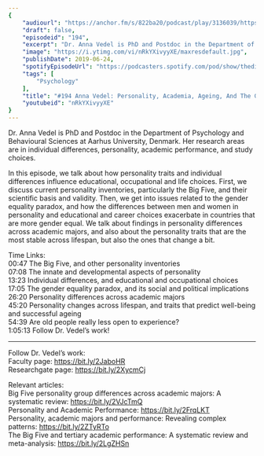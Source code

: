 ```yaml
---
{
	"audiourl": "https://anchor.fm/s/822ba20/podcast/play/3136039/https%3A%2F%2Fd3ctxlq1ktw2nl.cloudfront.net%2Fproduction%2F2019-4-4%2F14080539-44100-2-89b7e5933071.m4a",
	"draft": false,
	"episodeid": "194",
	"excerpt": "Dr. Anna Vedel is PhD and Postdoc in the Department of Psychology and Behavioural Sciences at Aarhus University, Denmark. Her research areas are in individual differences, personality, academic performance, and study choices. ",
	"image": "https://i.ytimg.com/vi/nRkYXivyyXE/maxresdefault.jpg",
	"publishDate": 2019-06-24,
	"spotifyEpisodeUrl": "https://podcasters.spotify.com/pod/show/thedissenter/episodes/194-Anna-Vedel-Personality--Academia--Ageing--And-The-Gender-Equality-Paradox-e3u737",
	"tags": [
		"Psychology"
	],
	"title": "#194 Anna Vedel: Personality, Academia, Ageing, And The Gender Equality Paradox",
	"youtubeid": "nRkYXivyyXE"
}
---
```

Dr. Anna Vedel is PhD and Postdoc in the Department of Psychology and Behavioural Sciences at Aarhus University, Denmark. Her research areas are in individual differences, personality, academic performance, and study choices. 

In this episode, we talk about how personality traits and individual differences influence educational, occupational and life choices. First, we discuss current personality inventories, particularly the Big Five, and their scientific basis and validity. Then, we get into issues related to the gender equality paradox, and how the differences between men and women in personality and educational and career choices exacerbate in countries that are more gender equal. We talk about findings in personality differences across academic majors, and also about the personality traits that are the most stable across lifespan, but also the ones that change a bit.

Time Links:  
<time>00:47</time> The Big Five, and other personality inventories  
<time>07:08</time> The innate and developmental aspects of personality                                                 
<time>13:23</time> Individual differences, and educational and occupational choices                                                
<time>17:05</time> The gender equality paradox, and its social and political implications                                                  
<time>26:20</time> Personality differences across academic majors                                               
<time>45:20</time> Personality changes across lifespan, and traits that predict well-being and successful ageing                                                
<time>54:39</time> Are old people really less open to experience?                         
<time>1:05:13</time> Follow Dr. Vedel’s work!

---

Follow Dr. Vedel’s work:  
Faculty page: https://bit.ly/2JaboHR  
Researchgate page: https://bit.ly/2XycmCj

Relevant articles:  
Big Five personality group differences across academic majors: A systematic review: https://bit.ly/2VJcTmQ  
Personality and Academic Performance: https://bit.ly/2FrqLKT  
Personality, academic majors and performance: Revealing complex patterns: https://bit.ly/2ZTyRTo  
The Big Five and tertiary academic performance: A systematic review and meta-analysis: https://bit.ly/2LgZHSn

